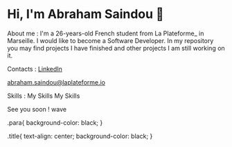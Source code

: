 <div class="title"><h1>Hi, I'm Abraham Saindou 👋</h1></div>

<p class = "para">About me : I'm a 26-years-old French student from La Plateforme_ in Marseille. I would like to become a Software Developer. In my repository you may find projects I have finished and other projects I am still working on it.</p>

Contacts : 
<a href="https://www.linkedin.com/in/abraham-saindou">LinkedIn</a>

abraham.saindou@laplateforme.io

Skills : My Skills My Skills

See you soon ! wave

<!--
**abraham-saindou/abraham-saindou** is a ✨ _special_ ✨ repository because its `README.md` (this file) appears on your GitHub profile.

Here are some ideas to get you started:

- 🔭 I’m currently working on ...
- 🌱 I’m currently learning ...
- 🤔 I’m looking for help with ...
- 💬 Ask me about ...
- 📫 How to reach me: ...
-->

.para{
background-color: black;
}

.title{
text-align: center;
background-color: black;
}
